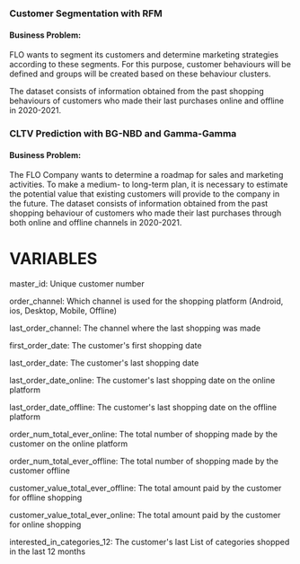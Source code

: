 ### Customer Segmentation with RFM ###

#### Business Problem:
FLO wants to segment its customers and determine marketing strategies according to these segments. For this purpose, customer behaviours will be defined and groups will be created based on these behaviour clusters.

The dataset consists of information obtained from the past shopping behaviours of customers who made their last purchases online and offline in 2020-2021.

### CLTV Prediction with BG-NBD and Gamma-Gamma ###

#### Business Problem:
The FLO Company wants to determine a roadmap for sales and marketing activities. To make a medium- to long-term plan, it is necessary to estimate the potential value that existing customers will provide to 
the company in the future. The dataset consists of information obtained from the past shopping behaviour of customers who made their last purchases through both online and offline channels in 2020-2021.

# VARIABLES
master_id: Unique customer number

order_channel: Which channel is used for the shopping platform (Android, ios, Desktop, Mobile, Offline)

last_order_channel: The channel where the last shopping was made

first_order_date: The customer's first shopping date

last_order_date: The customer's last shopping date

last_order_date_online: The customer's last shopping date on the online platform

last_order_date_offline: The customer's last shopping date on the offline platform

order_num_total_ever_online: The total number of shopping made by the customer on the online platform

order_num_total_ever_offline: The total number of shopping made by the customer offline

customer_value_total_ever_offline: The total amount paid by the customer for offline shopping

customer_value_total_ever_online: The total amount paid by the customer for online shopping

interested_in_categories_12: The customer's last List of categories shopped in the last 12 months
